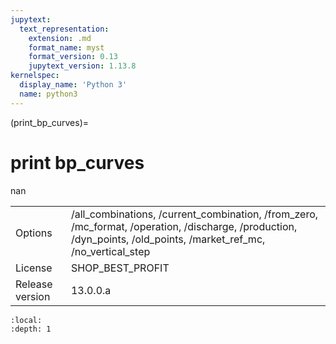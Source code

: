 ```yaml
---
jupytext:
  text_representation:
    extension: .md
    format_name: myst
    format_version: 0.13
    jupytext_version: 1.13.8
kernelspec:
  display_name: 'Python 3'
  name: python3
---
```


(print_bp_curves)=
# print bp_curves
nan

|   |   |
|---|---|
|Options|/all_combinations, /current_combination, /from_zero, /mc_format, /operation, /discharge, /production, /dyn_points, /old_points, /market_ref_mc, /no_vertical_step|
|License|SHOP_BEST_PROFIT|
|Release version|13.0.0.a|

```{contents}
:local:
:depth: 1
```





